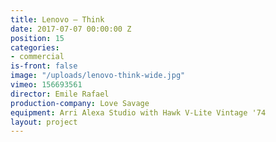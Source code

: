 ```yaml
---
title: Lenovo — Think
date: 2017-07-07 00:00:00 Z
position: 15
categories:
- commercial
is-front: false
image: "/uploads/lenovo-think-wide.jpg"
vimeo: 156693561
director: Emile Rafael
production-company: Love Savage
equipment: Arri Alexa Studio with Hawk V-Lite Vintage '74
layout: project
---
```


